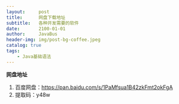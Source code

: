 ```yaml
---
layout:     post
title:      网盘下载地址
subtitle:   各种开发需要的软件
date:       2100-01-01
author:     JavaBus
header-img: img/post-bg-coffee.jpeg
catalog: true
tags:
    - Java基础语法
---
```


**网盘地址**

1. 百度网盘：https://pan.baidu.com/s/1PaMfsua1B42zkFmt2okFgA
2. 提取码：y48w

